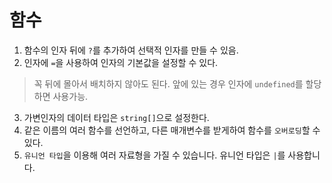 # 함수

1. 함수의 인자 뒤에 `?`를 추가하여 선택적 인자를 만들 수 있음.
2. 인자에 `=`을 사용하여 인자의 기본값을 설정할 수 있다.
> 꼭 뒤에 몰아서 배치하지 않아도 된다. 앞에 있는 경우 인자에 `undefined`를 할당하면 사용가능.
3. 가변인자의 데이터 타입은 `string[]`으로 설정한다.
4. 같은 이름의 여러 함수를 선언하고, 다른 매개변수를 받게하여 함수를 `오버로딩`할 수 있다.
5. `유니언 타입`을 이용해 여러 자료형을 가질 수 있습니다. 유니언 타입은 `|`를 사용합니다.

